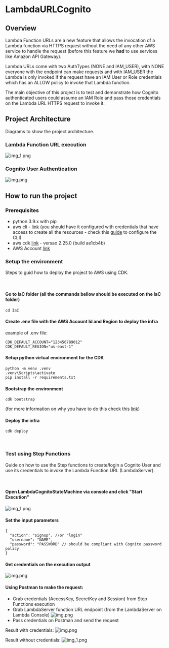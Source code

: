 # LambdaURLCognito

## Overview
Lambda Function URLs are a new feature that allows the invocation of a Lambda function
via HTTPS request without the need of any other AWS service to handle the request (before this feature we **had** to use services like Amazon API Gateway).

Lambda URLs come with two AuthTypes (NONE and IAM_USER), with NONE everyone with the endpoint can make requests and 
with IAM_USER the Lambda is only invoked if the request have an IAM User or Role 
credentials which has an ALLOW policy to invoke that Lambda function.


The main objective of this project is to test and demonstrate how Cognito authenticated 
users could assume an IAM Role and pass those credentials on the Lambda URL HTTPS request to invoke it.

## Project Architecture
Diagrams to show the project architecture.

### Lambda Function URL execution
![img_1.png](docs_assets/lambda_url_diagram.png)


### Cognito User Authentication
![img.png](docs_assets/cognito_user_management_diagram.png)


## How to run the project

### Prerequisites
- python 3.9.x with pip
- aws cli - [link](https://aws.amazon.com/cli/) (you should have it configured with credentials that have access to create all the resources - check this [guide](https://docs.aws.amazon.com/cli/latest/userguide/cli-chap-configure.html) to configure the CLI)
- aws cdk [link](https://docs.aws.amazon.com/cdk/v2/guide/home.html) - versao 2.25.0 (build ae1cb4b)
- AWS Account [link](https://aws.amazon.com/)



### Setup the environment
Steps to guid how to deploy the project to AWS using CDK.

<br>


#### Go to IaC folder (all the commands bellow should be executed on the IaC folder)
```shell
cd IaC
```

#### Create .env file with the AWS Account Id and Region to deploy the infra
example of .env file:
```dotenv
CDK_DEFAULT_ACCOUNT="123456789012"
CDK_DEFAULT_REGION="us-east-1"
```

#### Setup python virtual environment for the CDK
```shell
python -m venv .venv
.venv\Scripts\activate
pip install -r requirements.txt
```

#### Bootstrap the environment 
```shell
cdk bootstrap
```
(for more information on why you have to do this check this [link](https://docs.aws.amazon.com/cdk/v2/guide/bootstrapping.html))


#### Deploy the infra
```shell
cdk deploy
```

<br>

### Test using Step Functions
Guide on how to use the Step functions to create/login a Cognito User and use
its credentials to invoke the Lambda Function URL (LambdaServer).

<br>

#### Open LambdaCognitoStateMachine via console and click "Start Execution"
![img_1.png](docs_assets/step_functions_state_machine.png)

#### Set the input parameters
```json5
{
  "action": "signup", //or "login"
  "username": "NAME",
  "password": "PASSWORD" // should be compliant with Cognito password policy
}
```

#### Get credentials on the execution output
![img.png](docs_assets/step_functions_output.png)


#### Using Postman to make the request:
- Grab credentials (AccessKey, SecretKey and Session) from Step Functions execution
- Grab LambdaServer function URL endpoint (from the LambdaServer on Lambda Console)
![img.png](docs_assets/lambda_function_url.png)
- Pass credentials on Postman and send the request

Result with credentials:
![img.png](docs_assets/postman_success.png)

Result without credentials:
![img_1.png](docs_assets/postman_fail.png)
